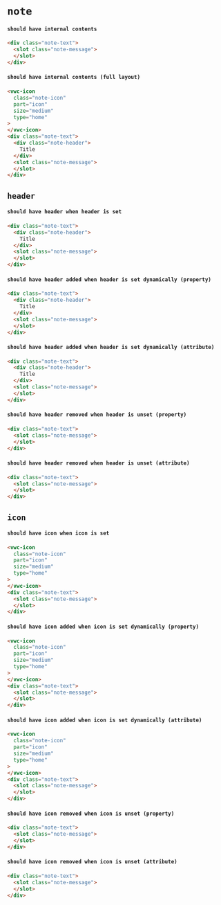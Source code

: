 # `note`

#### `should have internal contents`

```html
<div class="note-text">
  <slot class="note-message">
  </slot>
</div>

```

#### `should have internal contents (full layout)`

```html
<vwc-icon
  class="note-icon"
  part="icon"
  size="medium"
  type="home"
>
</vwc-icon>
<div class="note-text">
  <div class="note-header">
    Title
  </div>
  <slot class="note-message">
  </slot>
</div>

```

## `header`

####   `should have header when header is set`

```html
<div class="note-text">
  <div class="note-header">
    Title
  </div>
  <slot class="note-message">
  </slot>
</div>

```

####   `should have header added when header is set dynamically (property)`

```html
<div class="note-text">
  <div class="note-header">
    Title
  </div>
  <slot class="note-message">
  </slot>
</div>

```

####   `should have header added when header is set dynamically (attribute)`

```html
<div class="note-text">
  <div class="note-header">
    Title
  </div>
  <slot class="note-message">
  </slot>
</div>

```

####   `should have header removed when header is unset (property)`

```html
<div class="note-text">
  <slot class="note-message">
  </slot>
</div>

```

####   `should have header removed when header is unset (attribute)`

```html
<div class="note-text">
  <slot class="note-message">
  </slot>
</div>

```

## `icon`

####   `should have icon when icon is set`

```html
<vwc-icon
  class="note-icon"
  part="icon"
  size="medium"
  type="home"
>
</vwc-icon>
<div class="note-text">
  <slot class="note-message">
  </slot>
</div>

```

####   `should have icon added when icon is set dynamically (property)`

```html
<vwc-icon
  class="note-icon"
  part="icon"
  size="medium"
  type="home"
>
</vwc-icon>
<div class="note-text">
  <slot class="note-message">
  </slot>
</div>

```

####   `should have icon added when icon is set dynamically (attribute)`

```html
<vwc-icon
  class="note-icon"
  part="icon"
  size="medium"
  type="home"
>
</vwc-icon>
<div class="note-text">
  <slot class="note-message">
  </slot>
</div>

```

####   `should have icon removed when icon is unset (property)`

```html
<div class="note-text">
  <slot class="note-message">
  </slot>
</div>

```

####   `should have icon removed when icon is unset (attribute)`

```html
<div class="note-text">
  <slot class="note-message">
  </slot>
</div>

```

